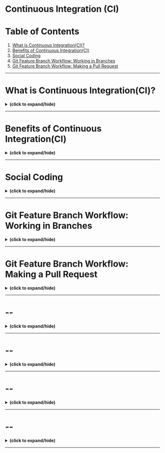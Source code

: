 # Continuous Integration (CI)

# Table of Contents
1. [What is Continuous Integration(CI)?](#what_is_ci)
2. [Benefits of Continuous Integration(CI)](#benefits_of_ci)
3. [Social Coding](#social_coding)
4. [Git Feature Branch Workflow: Working in Branches](#ci_git_working_in_branch)
5. [Git Feature Branch Workflow: Making a Pull Request](#ci_git_making_pull_request)

---

<a id="what_is_ci"></a>
# What is Continuous Integration(CI)?
<details close>
<summary><b>(click to expand/hide)</b></summary>
<!-- MarkdownTOC -->

# What Is Continuous Integration (CI) Summary

## Definition of CI
- **Continuous Integration (CI)**: Automation process for regularly integrating code changes into the main codebase.

## Key Features of CI
- **Short-Lived Branches**: Developers work on small features in brief feature branches.
- **Frequent Pull Requests**: Regular merging back into the main or master branch.
- **Automated CI Tools**: Use of tools to automate testing and integration processes.

## Differences from Traditional Development
- **Traditional Approach**: Developers work on large features in long-lived branches, leading to drift from the main branch.
- **CI Approach**: Focuses on small, incremental changes with continuous testing and integration.

## Benefits of CI
- **Reduces Code Drift**: Frequent integration minimizes divergence between branches.
- **Quick Integration of Fixes**: Fast implementation and testing of critical fixes.
- **Enhanced Collaboration**: Through regular code reviews and discussions on pull requests.
- **Predictability and Reduced Risk**: Better visibility of project progress and timely delivery.
- **Streamlined Development Process**: Automated tools simplify testing and integration.

## CI in Practice
- **Collaborative Development**: Encourages developer collaboration and sharing of ideas.
- **Automated Workflows**: CI tools automate workflows like application building and reporting on build success or failure.

## Conclusion
- CI facilitates more efficient, collaborative, and predictable software development.
- Integrates automated tools to streamline development and testing processes.

<!-- /MarkdownTOC -->
</details>

---

<a id="benefits_of_ci"></a>
# Benefits of Continuous Integration(CI)
<details close>
<summary><b>(click to expand/hide)</b></summary>
<!-- MarkdownTOC -->

# Benefits of Continuous Integration (CI) Summary

## Key Benefits
- **Faster Reaction to Code Changes**: Automated testing and building ensure immediate feedback on code changes.
- **Reduced Code Integration Risk**: Frequent integration of smaller code changes minimizes the risk of major issues.
- **Higher Code Quality**: Continuous review and testing during CI processes improve overall code quality.
- **Code Review Efficiency**: Pull requests facilitate efficient and regular code reviews, even for small changes.
- **Reliable Version Control**: Ensures the code in repositories like Git is always functional and ready for deployment.

## Best Practices
- **Continuous Testing**: Every code change undergoes automated tests to identify issues early.
- **Collaborative Code Reviews**: Developers review each other’s pull requests, enhancing quality and knowledge sharing.
- **Monitoring Code Coverage**: Regular checks on code coverage during pull requests to maintain high standards.
- **Idempotent Deployment**: Confidence in deploying code knowing that it has been thoroughly tested and reviewed.

## Conclusion
- CI/CD leads to more efficient, reliable, and high-quality software development.
- Emphasizes the importance of team collaboration and monitoring in the development process.

<!-- /MarkdownTOC -->
</details>

---

<a id="social_coding"></a>
# Social Coding
<details close>
<summary><b>(click to expand/hide)</b></summary>
<!-- MarkdownTOC -->

# Social Coding Summary

## Source Code Management (SCM)
- **Definition**: Tracking versions of source code during development.
- **Tools**: SCM tools or Version Control Systems (VCSs) are used to manage source code.
- **Types**: Centralized (code in a central repository) and Distributed (local clones of code repository).

## Social Coding
- **Concept**: "Open source for inner source," adopting open-source practices within enterprises.
- **Traditional vs. Social Coding**: Previously, private repositories with limited access were common. Social coding makes repositories public for collaboration.
- **Benefits**: Promotes code reuse, prevents redundant development, fosters collaboration.

## Social Coding in Practice
1. **Issue Creation and Assignment**: Open an issue and assign it to yourself to signal you are working on it.
2. **Discussion and Agreement**: Collaborate with the repository owner on the feature development.
3. **Forking and Development**: Fork the repository, create a branch, and make changes.
4. **Pull Request and Review**: Issue a pull request for review. Repository owners have full control over the contributions.

## Key Takeaways
- **Controlled Collaboration**: Repository owners maintain control, yet collaboration is encouraged.
- **Win-Win Situation**: Leveraging existing code saves resources and adds features.
- **Enterprise Adoption**: Applying open-source methodologies internally leads to efficient and collaborative development.

## Conclusion
- Social coding enhances code quality, increases collaboration, and streamlines the development process.

<!-- /MarkdownTOC -->
</details>

---

<a id="ci_git_working_in_branch"></a>
# Git Feature Branch Workflow: Working in Branches
<details close>
<summary><b>(click to expand/hide)</b></summary>
<!-- MarkdownTOC -->

# Git Feature Branch Workflow Summary

## Introduction to Git
- **What is Git**: A distributed source code management tool, widely used for version control.
- **Importance in DevOps**: Facilitates collaborative development and handles projects of all sizes.

## Git Workflow
- **Local Changes**: Use `git add` to stage changes and `git commit` to commit them locally.
- **Remote Changes**: `git push` to send changes to the remote repository.
- **Fetching Changes**: `git fetch` for metadata and `git pull` for actual code changes.
- **Branch Management**: `git checkout` to switch between branches.
- **Undoing Changes**: `git reset --soft` for undoing commits while keeping changes in staging.

## Git Feature Branch Workflow
- **Creating Branches**: Each new feature should have its own branch.
- **Committing Changes**: Regular commits to save progress.
- **Pushing to Remote Branch**: Frequent updates to a remote branch for backup and collaboration.
- **Pull Requests**: For code review and discussions.
- **Merging to Main Branch**: After successful review and testing, merge code into the main branch.

## Best Practices
- **Start with Latest Code**: Always pull the latest changes from the main branch.
- **Descriptive Commit Messages**: Ensure clarity on changes made.
- **Use `.gitignore`**: To avoid unwanted files in the repository.
- **Remote Tracking**: Set up remote branch tracking for easy collaboration.

## Conclusion
- Git and its feature branch workflow are integral to modern software development, enhancing code quality and facilitating efficient collaboration.

<!-- /MarkdownTOC -->
</details>

---

<a id="ci_git_making_pull_request"></a>
# Git Feature Branch Workflow: Making a Pull Request
<details close>
<summary><b>(click to expand/hide)</b></summary>
<!-- MarkdownTOC -->



<!-- /MarkdownTOC -->
</details>

---

<a id="--"></a>
# --
<details close>
<summary><b>(click to expand/hide)</b></summary>
<!-- MarkdownTOC -->



<!-- /MarkdownTOC -->
</details>

---

<a id="--"></a>
# --
<details close>
<summary><b>(click to expand/hide)</b></summary>
<!-- MarkdownTOC -->



<!-- /MarkdownTOC -->
</details>

---

<a id="--"></a>
# --
<details close>
<summary><b>(click to expand/hide)</b></summary>
<!-- MarkdownTOC -->



<!-- /MarkdownTOC -->
</details>

---

<a id="--"></a>
# --
<details close>
<summary><b>(click to expand/hide)</b></summary>
<!-- MarkdownTOC -->



<!-- /MarkdownTOC -->
</details>

---
